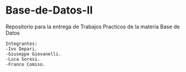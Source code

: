 # Base-de-Datos-II
Repositorio para la entrega de Trabajos Practicos de la materia Base de Datos

```list
Integrantes:
-Ivo Depari.
-Giuseppe Giovanelli.
-Luca Soresi.
-Franco Comiso.
```
